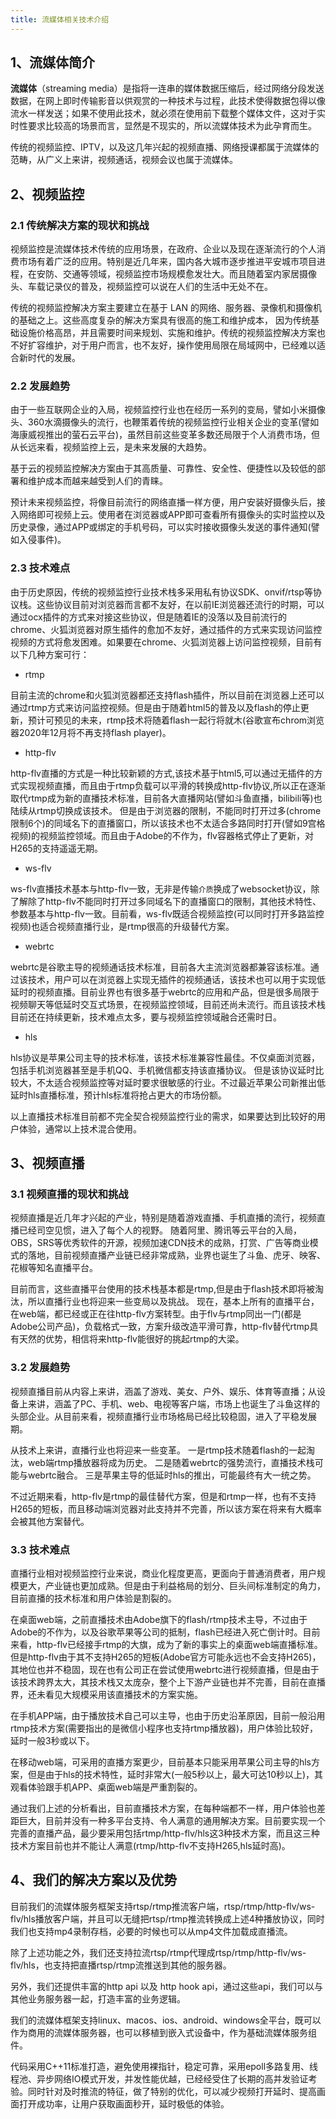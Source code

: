```yaml
---
title: 流媒体相关技术介绍
---
```

## 1、流媒体简介

**流媒体**（streaming media）是指将一连串的媒体数据压缩后，经过网络分段发送数据，在网上即时传输影音以供观赏的一种技术与过程，此技术使得数据包得以像流水一样发送；如果不使用此技术，就必须在使用前下载整个媒体文件，这对于实时性要求比较高的场景而言，显然是不现实的，所以流媒体技术为此孕育而生。

传统的视频监控、IPTV，以及这几年兴起的视频直播、网络授课都属于流媒体的范畴，从广义上来讲，视频通话，视频会议也属于流媒体。

## 2、视频监控

### 2.1 传统解决方案的现状和挑战

视频监控是流媒体技术传统的应用场景，在政府、企业以及现在逐渐流行的个人消费市场有着广泛的应用。特别是近几年来，国内各大城市逐步推进平安城市项目进程，在安防、交通等领域，视频监控市场规模愈发壮大。而且随着室内家居摄像头、车载记录仪的普及，视频监控可以说在人们的生活中无处不在。

传统的视频监控解决方案主要建立在基于 LAN 的网络、服务器、录像机和摄像机的基础之上。这些高度复杂的解决方案具有很高的施工和维护成本， 因为传统基础设施价格高昂，并且需要时间来规划、实施和维护。传统的视频监控解决方案也不好扩容维护，对于用户而言，也不友好，操作使用局限在局域网中，已经难以适合新时代的发展。

### 2.2 发展趋势

由于一些互联网企业的入局，视频监控行业也在经历一系列的变局，譬如小米摄像头、360水滴摄像头的流行，也鞭策着传统的视频监控行业相关企业的变革(譬如海康威视推出的萤石云平台)，虽然目前这些变革多数还局限于个人消费市场，但从长远来看，视频监控上云，是未来发展的大趋势。

基于云的视频监控解决方案由于其高质量、可靠性、安全性、便捷性以及较低的部署和维护成本而越来越受到人们的青睐。

预计未来视频监控，将像目前流行的网络直播一样方便，用户安装好摄像头后，接入网络即可视频上云。使用者在浏览器或APP即可查看所有摄像头的实时监控以及历史录像，通过APP或绑定的手机号码，可以实时接收摄像头发送的事件通知(譬如入侵事件)。

### 2.3 技术难点

由于历史原因，传统的视频监控行业技术栈多采用私有协议SDK、onvif/rtsp等协议栈。这些协议目前对浏览器而言都不友好，在以前IE浏览器还流行的时期，可以通过ocx插件的方式来对接这些协议，但是随着IE的没落以及目前流行的chrome、火狐浏览器对原生插件的愈加不友好，通过插件的方式来实现访问监控视频的方式将愈发困难。如果要在chrome、火狐浏览器上访问监控视频，目前有以下几种方案可行：

- rtmp 
  
目前主流的chrome和火狐浏览器都还支持flash插件，所以目前在浏览器上还可以通过rtmp方式来访问监控视频。但是由于随着html5的普及以及flash的停止更新，预计可预见的未来，rtmp技术将随着flash一起行将就木(谷歌宣布chrom浏览器2020年12月将不再支持flash player)。
- http-flv
  
http-flv直播的方式是一种比较新颖的方式,该技术基于html5,可以通过无插件的方式实现视频直播，而且由于rtmp负载可以平滑的转换成http-flv协议,所以正在逐渐取代rtmp成为新的直播技术标准，目前各大直播网站(譬如斗鱼直播，bilibili等)也陆续从rtmp切换成该技术。
  但是由于浏览器的限制，不能同时打开过多(chrome限制6个)的同域名下的直播窗口，所以该技术也不太适合多路同时打开(譬如9宫格视频)的视频监控领域。而且由于Adobe的不作为，flv容器格式停止了更新，对H265的支持遥遥无期。

- ws-flv
  
ws-flv直播技术基本与http-flv一致，无非是传输`介质`换成了websocket协议，除了解除了http-flv不能同时打开过多同域名下的直播窗口的限制，其他技术特性、参数基本与http-flv一致。目前看，ws-flv既适合视频监控(可以同时打开多路监控视频)也适合视频直播行业，是rtmp很高的升级替代方案。

- webrtc
  
webrtc是谷歌主导的视频通话技术标准，目前各大主流浏览器都兼容该标准。通过该技术，用户可以在浏览器上实现无插件的视频通话，该技术也可以用于实现低延时的视频直播。目前业界也有很多基于webrtc的应用和产品，但是很多局限于视频聊天等低延时交互式场景，在视频监控领域，目前还尚未流行。而且该技术栈目前还在持续更新，技术难点太多，要与视频监控领域融合还需时日。
- hls
  
hls协议是苹果公司主导的技术标准，该技术标准兼容性最佳。不仅桌面浏览器，包括手机浏览器甚至是手机QQ、手机微信都支持该直播协议。
  但是该协议延时比较大，不太适合视频监控等对延时要求很敏感的行业。不过最近苹果公司新推出低延时hls直播标准，预计hls标准将抢占更大的市场份额。

以上直播技术标准目前都不完全契合视频监控行业的需求，如果要达到比较好的用户体验，通常以上技术混合使用。

## 3、视频直播

### 3.1 视频直播的现状和挑战

视频直播是近几年才兴起的产业，特别是随着游戏直播、手机直播的流行，视频直播已经司空见惯，进入了每个人的视野。
随着阿里、腾讯等云平台的入局，OBS，SRS等优秀软件的开源，视频加速CDN技术的成熟，打赏、广告等商业模式的落地，目前视频直播产业链已经非常成熟，业界也诞生了斗鱼、虎牙、映客、花椒等知名直播平台。

目前而言，这些直播平台使用的技术栈基本都是rtmp,但是由于flash技术即将被淘汰，所以直播行业也将迎来一些变局以及挑战。
现在，基本上所有的直播平台，在web端，都已经或正在往http-flv方案转型。由于flv与rtmp同出一门(都是Adobe公司产品)，负载格式一致，方案升级改造平滑可靠，http-flv替代rtmp具有天然的优势，相信将来http-flv能很好的挑起rtmp的大梁。

### 3.2 发展趋势

视频直播目前从内容上来讲，涵盖了游戏、美女、户外、娱乐、体育等直播；从设备上来讲，涵盖了PC、手机、web、电视等客户端，市场上也诞生了斗鱼这样的头部企业。从目前来看，视频直播行业市场格局已经比较稳固，进入了平稳发展期。

从技术上来讲，直播行业也将迎来一些变革。
一是rtmp技术随着flash的一起淘汰，web端rtmp播放器将成为历史。
二是随着webrtc的强势流行，直播技术栈可能与webrtc融合。
三是苹果主导的低延时hls的推出，可能最终有大一统之势。

不过近期来看，http-flv是rtmp的最佳替代方案，但是和rtmp一样，也有不支持H265的短板，而且移动端浏览器对此支持并不完善，所以该方案在将来有大概率会被其他方案替代。

### 3.3 技术难点

直播行业相对视频监控行业来说，商业化程度更高，更面向于普通消费者，用户规模更大，产业链也更加成熟。但是由于利益格局的划分、巨头间标准制定的角力，目前直播的技术标准和用户体验是割裂的。

在桌面web端，之前直播技术由Adobe旗下的flash/rtmp技术主导，不过由于Adobe的不作为，以及谷歌苹果等公司的抵制，flash已经进入死亡倒计时。目前来看，http-flv已经接手rtmp的大旗，成为了新的事实上的桌面web端直播标准。但是http-flv由于其不支持H265的短板(Adobe官方可能永远也不会支持H265)，其地位也并不稳固，现在也有公司正在尝试使用webrtc进行视频直播，但是由于该技术跨界太大，其技术栈又太庞杂，整个上下游产业链也并不完善，目前在直播界，还未看见大规模采用该直播技术的方案实施。

在手机APP端，由于播放技术自己可以主导，也由于历史沿革原因，目前一般沿用rtmp技术方案(需要指出的是微信小程序也支持rtmp播放器)，用户体验比较好，延时一般3秒或以下。

在移动web端，可采用的直播方案更少，目前基本只能采用苹果公司主导的hls方案，但是由于hls的技术特性，延时非常大(一般5秒以上，最大可达10秒以上)，其观看体验跟手机APP、桌面web端是严重割裂的。

通过我们上述的分析看出，目前直播技术方案，在每种端都不一样，用户体验也差距巨大，目前并没有一种多平台支持、令人满意的通用解决方案。目前要实现一个完善的直播产品，最少要采用包括rtmp/http-flv/hls这3种技术方案，而且这三种技术方案目前也并不能让人满意(rtmp/http-flv不支持H265,hls延时高)。

## 4、我们的解决方案以及优势

目前我们的流媒体服务框架支持rtsp/rtmp推流客户端，rtsp/rtmp/http-flv/ws-flv/hls播放客户端，并且可以无缝把rtsp/rtmp推流转换成上述4种播放协议，同时我们也支持mp4录制存档，必要的时候也可以从mp4文件加载成直播流。

除了上述功能之外，我们还支持拉流rtsp/rtmp代理成rtsp/rtmp/http-flv/ws-flv/hls，也支持把直播rtsp/rtmp流推送到其他的服务器。

另外，我们还提供丰富的http api 以及 http hook api，通过这些api，我们可以与其他业务服务器一起，打造丰富的业务逻辑。

我们的流媒体框架支持linux、macos、ios、android、windows全平台，既可以作为商用的流媒体服务器，也可以移植到嵌入式设备中，作为基础流媒体服务组件。

代码采用C++11标准打造，避免使用裸指针，稳定可靠，采用epoll多路复用、线程池、异步网络IO模式开发，并发性能优越，已经经受住了长期的高并发验证考验。同时针对及时推流的特征，做了特别的优化，可以减少视频打开延时、提高画面打开成功率，让用户获取画面秒开，延时极低的体验。
